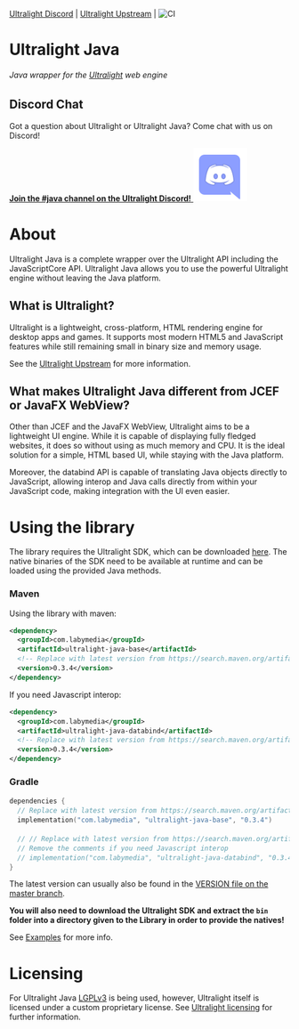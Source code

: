 [Ultralight Discord](https://chat.ultralig.ht) | [Ultralight Upstream](https://github.com/Ultralight-ux/Ultralight) |
![CI](https://github.com/LabyMod/ultralight-java/workflows/CI/badge.svg)
# Ultralight Java
###### Java wrapper for the [Ultralight](https://ultralig.ht) web engine

## Discord Chat
Got a question about Ultralight or Ultralight Java? Come chat with us on Discord!

[**Join the #java channel on the Ultralight Discord!** <img src="artwork/public/discord.svg">](https://chat.ultralig.ht)

# About
Ultralight Java is a complete wrapper over the Ultralight API including the JavaScriptCore API. Ultralight Java allows
you to use the powerful Ultralight engine without leaving the Java platform.

## What is Ultralight?
Ultralight is a lightweight, cross-platform, HTML rendering engine for desktop apps and games. It supports most modern 
HTML5 and JavaScript features while still remaining small in binary size and memory usage.

See the [Ultralight Upstream](https://github.com/Ultralight-ux/Ultralight) for more information.

## What makes Ultralight Java different from JCEF or JavaFX WebView?
Other than JCEF and the JavaFX WebView, Ultralight aims to be a lightweight UI engine. While it is capable of displaying
fully fledged websites, it does so without using as much memory and CPU. It is the ideal solution for a simple, HTML
based UI, while staying with the Java platform.

Moreover, the databind API is capable of translating Java objects directly to JavaScript, allowing interop and Java 
calls directly from within your JavaScript code, making integration with the UI even easier.

# Using the library
The library requires the Ultralight SDK, which can be downloaded 
[here](https://github.com/ultralight-ux/Ultralight/blob/master/README.md#getting-the-latest-sdk). The native binaries of
the SDK need to be available at runtime and can be loaded using the provided Java methods.

### Maven
Using the library with maven:
```xml
<dependency>
  <groupId>com.labymedia</groupId>
  <artifactId>ultralight-java-base</artifactId>
  <!-- Replace with latest version from https://search.maven.org/artifact/com.labymedia/ultralight-java-base !-->
  <version>0.3.4</version>
</dependency>
```

If you need Javascript interop:
```xml
<dependency>
  <groupId>com.labymedia</groupId>
  <artifactId>ultralight-java-databind</artifactId>
  <!-- Replace with latest version from https://search.maven.org/artifact/com.labymedia/ultralight-java-databind !-->
  <version>0.3.4</version>
</dependency>
```

### Gradle
```kotlin
dependencies {
  // Replace with latest version from https://search.maven.org/artifact/com.labymedia/ultralight-java-base
  implementation("com.labymedia", "ultralight-java-base", "0.3.4")

  // // Replace with latest version from https://search.maven.org/artifact/com.labymedia/ultralight-java-databind
  // Remove the comments if you need Javascript interop
  // implementation("com.labymedia", "ultralight-java-databind", "0.3.4")
}
```

The latest version can usually also be found in the 
[VERSION file on the master branch](https://github.com/LabyMod/ultralight-java/blob/master/VERSION).

**You will also need to download the Ultralight SDK and extract the `bin` folder into a directory given to
the Library in order to provide the natives!**

See [Examples](https://github.com/LabyMod/ultralight-java/tree/develop/example) for more info.

# Licensing
For Ultralight Java [LGPLv3](https://www.gnu.org/licenses/lgpl-3.0.en.html) is being used, however, Ultralight itself is
licensed under a custom proprietary license. See
[Ultralight licensing](https://github.com/ultralight-ux/Ultralight/blob/master/README.md#licensing) for further 
information.
